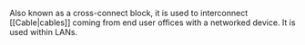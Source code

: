 Also known as a cross-connect block, it is used to interconnect [[Cable|cables]] coming from end user offices with a networked device. It is used within LANs.